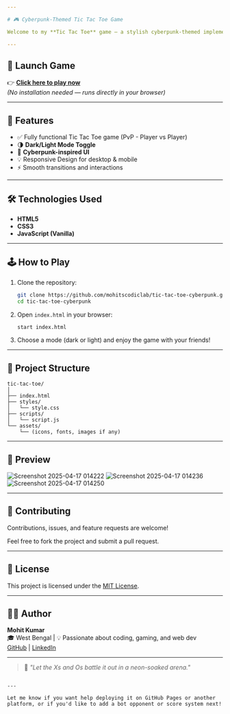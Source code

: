 ```yaml
---

# 🎮 Cyberpunk-Themed Tic Tac Toe Game

Welcome to my **Tic Tac Toe** game — a stylish cyberpunk-themed implementation of the classic game! Built with HTML, CSS, and JavaScript, this game includes support for dark/light mode toggling and smooth animations to enhance your gaming experience.

---
```


## 🚀 Launch Game

👉 [**Click here to play now**](https://mohitscodiclab.github.io/Tic_Tac_Toe/)  
*(No installation needed — runs directly in your browser)*

---

## 🌟 Features

- ✅ Fully functional Tic Tac Toe game (PvP - Player vs Player)
- 🌗 **Dark/Light Mode Toggle**
- 🎨 **Cyberpunk-inspired UI**
- 💡 Responsive Design for desktop & mobile
- ⚡ Smooth transitions and interactions

---

## 🛠️ Technologies Used

- **HTML5**
- **CSS3**
- **JavaScript (Vanilla)**

---

## 🕹️ How to Play

1. Clone the repository:

   ```bash
   git clone https://github.com/mohitscodiclab/tic-tac-toe-cyberpunk.git
   cd tic-tac-toe-cyberpunk
   ```

2. Open `index.html` in your browser:

   ```bash
   start index.html
   ```

3. Choose a mode (dark or light) and enjoy the game with your friends!

---

## 📂 Project Structure

```
tic-tac-toe/
│
├── index.html
├── styles/
│   └── style.css
├── scripts/
│   └── script.js
└── assets/
    └── (icons, fonts, images if any)
```

---

## 🔮 Preview

![Screenshot 2025-04-17 014222](https://github.com/user-attachments/assets/7bfc6fda-ffc8-4c14-9265-3b0ef08e6f59)
![Screenshot 2025-04-17 014236](https://github.com/user-attachments/assets/4f518e06-974c-46ee-ab4d-e0a938868a85)
![Screenshot 2025-04-17 014250](https://github.com/user-attachments/assets/d06a84dc-9da8-4bdb-9cf7-1e5bda6166ac)

---

## 🤝 Contributing

Contributions, issues, and feature requests are welcome!

Feel free to fork the project and submit a pull request.

---

## 📜 License

This project is licensed under the [MIT License](LICENSE).

---

## 🧑‍💻 Author

**Mohit Kumar**  
🎓 West Bengal | 💡 Passionate about coding, gaming, and web dev  
[GitHub](https://github.com/mohitscodiclab) | [LinkedIn](#)

---

> 💬 *"Let the Xs and Os battle it out in a neon-soaked arena."*
```

---

Let me know if you want help deploying it on GitHub Pages or another platform, or if you'd like to add a bot opponent or score system next!
